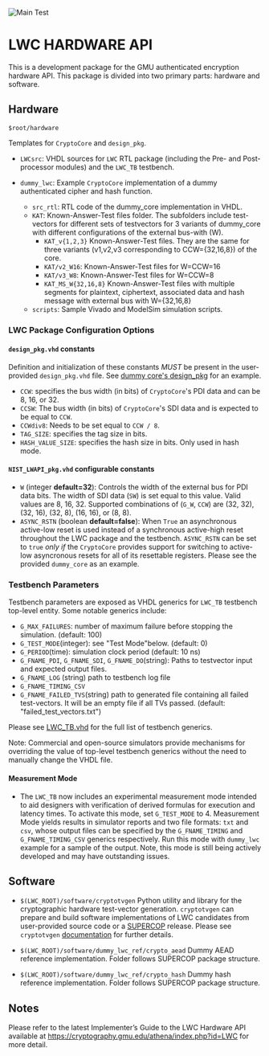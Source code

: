 ![Main Test](https://github.com/GMUCERG/LWC/workflows/Main%20Test/badge.svg?branch=dev)
# LWC HARDWARE API
This is a development package for the GMU authenticated encryption hardware API.
This package is divided into two primary parts: hardware and software.


## Hardware
`$root/hardware`

Templates for `CryptoCore` and `design_pkg`.

* `LWCsrc`: VHDL sources for `LWC` RTL package (including the Pre- and Post-processor modules) and the `LWC_TB` testbench.
    
* `dummy_lwc`: Example `CryptoCore` implementation of a dummy authenticated cipher and hash function. 
    * `src_rtl`: RTL code of the dummy_core implementation in VHDL.
    * `KAT`: Known-Answer-Test files folder. The subfolders include test-vectors for different sets of testvectors for 3 variants of dummy_core with different configurations of the external bus-with (W).
        * `KAT_v{1,2,3}`
            Known-Answer-Test files. They are the same for three variants (v1,v2,v3 corresponding to CCW={32,16,8}) of the core.
        * `KAT/v2_W16`:
            Known-Answer-Test files for W=CCW=16
        * `KAT/v3_W8`:
            Known-Answer-Test files for W=CCW=8       
        * `KAT_MS_W{32,16,8}`
            Known-Answer-Test files with multiple segments for plaintext, ciphertext, associated data and hash message with external bus with W={32,16,8}
    * `scripts`: Sample Vivado and ModelSim simulation scripts.


### LWC Package Configuration Options

#### `design_pkg.vhd` constants
Definition and initialization of these constants _MUST_ be present in the user-provided `design_pkg.vhd` file. See [dummy core's design_pkg](hardware/dummy_lwc/src_rtl/design_pkg.vhd) for an example.
- `CCW`: specifies the bus width (in bits) of `CryptoCore`'s PDI data and can be 8, 16, or 32. 
- `CCSW`: The bus width (in bits) of `CryptoCore`'s SDI data and is expected to be equal to `CCW`.
- `CCWdiv8`: Needs to be set equal to `CCW / 8`.
- `TAG_SIZE`: specifies the tag size in bits.
- `HASH_VALUE_SIZE`: specifies the hash size in bits. Only used in hash mode.
 
#### `NIST_LWAPI_pkg.vhd` configurable constants
- `W` (integer **default=32**): Controls the width of the external bus for PDI data bits. The width of SDI data (`SW`) is set equal to this value. Valid values are 8, 16, 32.
  Supported combinations of (`G_W`, `CCW`) are (32, 32), (32, 16), (32, 8), (16, 16), or (8, 8).
- `ASYNC_RSTN` (boolean **default=false**): When `True` an asynchronous active-low reset is used instead of a synchronous active-high reset throughout the LWC package and the testbench. `ASYNC_RSTN` can be set to `true` _only if_ the `CryptoCore` provides support for switching to active-low asyncronous resets for all of its resettable registers. Please see the provided `dummy_core` as an example.

### Testbench Parameters
Testbench parameters are exposed as VHDL generics for `LWC_TB` testbench top-level entity.
Some notable generics include:
- `G_MAX_FAILURES`: number of maximum failure before stopping the simulation. (default: 100)
- `G_TEST_MODE`(integer): see "Test Mode"below. (default: 0)
- `G_PERIOD`(time): simulation clock period (default: 10 ns)
- `G_FNAME_PDI`, `G_FNAME_SDI`, `G_FNAME_DO`(string): Paths to testvector input and expected output files.
- `G_FNAME_LOG` (string) path to testbench log file
- `G_FNAME_TIMING_CSV`
- `G_FNAME_FAILED_TVS`(string) path to generated file containing all failed test-vectors. It will be an empty file if all TVs passed. (default: "failed_test_vectors.txt")

Please see [LWC_TB.vhd](hardware/LWCsrc/LWC_TB.vhd) for the full list of testbench generics.

Note: Commercial and open-source simulators provide mechanisms for overriding the value of top-level testbench generics without the need to manually change the VHDL file.

#### Measurement Mode
- The `LWC_TB` now includes an experimental measurement mode intended to aid designers with verification of derived formulas for execution and latency times. To activate this mode, set `G_TEST_MODE` to 4. Measurement Mode yields results in simulator reports and two file formats: `txt` and `csv`, whose output files can be specified by the `G_FNAME_TIMING` and `G_FNAME_TIMING_CSV` generics respectively. Run this mode with `dummy_lwc` example for a sample of the output. Note, this mode is still being actively developed and may have outstanding issues.


## Software

* `$(LWC_ROOT)/software/cryptotvgen`
  Python utility and library for the cryptographic hardware test-vector generation.
  `cryptotvgen` can prepare and build software implementations of LWC candidates from user-provided source code or a [SUPERCOP](https://bench.cr.yp.to/supercop.html) release.
  Please see `cryptotvgen` [documentation](./software/cryptotvgen/README.md) for further details.

* `$(LWC_ROOT)/software/dummy_lwc_ref/crypto_aead`
  Dummy AEAD reference implementation.
  Folder follows SUPERCOP package structure.
    
* `$(LWC_ROOT)/software/dummy_lwc_ref/crypto_hash`
  Dummy hash reference implementation.
  Folder follows SUPERCOP package structure. 

## Notes
Please refer to the latest Implementer’s Guide to the LWC Hardware API
available at https://cryptography.gmu.edu/athena/index.php?id=LWC
for more detail.
